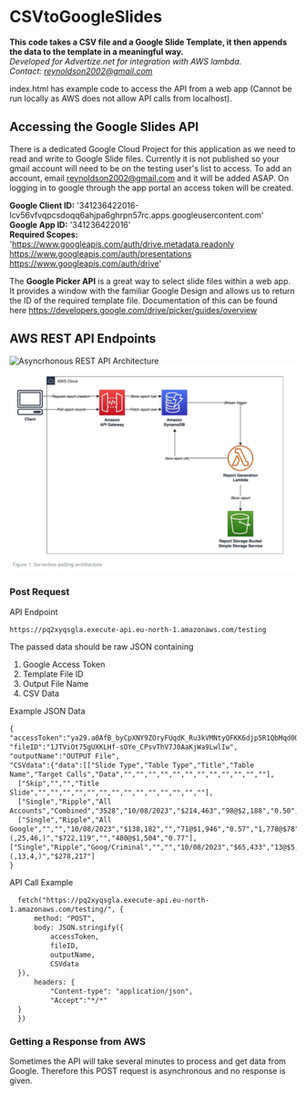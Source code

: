 # CSVtoGoogleSlides

**This code takes a CSV file and a Google Slide Template, it then appends the data to the template in a meaningful way.**\
*Developed for Advertize.net for integration with AWS lambda.*\
*Contact: reynoldson2002@gmail.com*

index.html has example code to access the API from a web app (Cannot be run locally as AWS does not allow API calls from localhost).

## Accessing the Google Slides API
There is a dedicated Google Cloud Project for this application as we need to read and write to Google Slide files. Currently it is not published so your gmail account will need to be on the testing user's list to access. To add an account, email reynoldson2002@gmail.com and it will be added ASAP. On logging in to google through the app portal an access token will be created.

**Google Client ID:** '341236422016-lcv56vfvqpcsdoqq6ahjpa6ghrpn57rc.apps.googleusercontent.com'\
**Google App ID:** '341236422016'\
**Required Scopes:** 'https://www.googleapis.com/auth/drive.metadata.readonly https://www.googleapis.com/auth/presentations https://www.googleapis.com/auth/drive'

The **Google Picker API** is a great way to select slide files within a web app. It provides a window with the familiar Google Design and allows us to return the ID of the required template file. Documentation of this can be found here https://developers.google.com/drive/picker/guides/overview

## AWS REST API Endpoints
![Asyncrhonous REST API Architecture]([architecture.PNG](https://d2908q01vomqb2.cloudfront.net/fc074d501302eb2b93e2554793fcaf50b3bf7291/2021/05/06/Figure-1.jpg))
<img src="architecture.PNG" alt="lasagna">
### Post Request
API Endpoint
~~~
https://pq2xyqsgla.execute-api.eu-north-1.amazonaws.com/testing
~~~
The passed data should be raw JSON containing 
1. Google Access Token
2. Template File ID
3. Output File Name
4. CSV Data
   
Example JSON Data
~~~
{
"accessToken":"ya29.a0AfB_byCpXNY9ZOryFUqdK_Ru3kVMNtyQFKK6djp5R1QbMqd0Qo8a5eN17D1K9NJajNZtj4_KoZX9pMT7Rs169",
"fileID":"1JTViOt75gUXKLHf-sOYe_CPsvThV7J0AaKjWa9LwlIw",
"outputName":"OUTPUT File",
"CSVdata":{"data":[["Slide Type","Table Type","Title","Table Name","Target Calls","Data","","","","","","","","","","","",""],
  ["Skip","","","Title Slide","","","","","","","","","","","","","",""],
  ["Single","Ripple","All Accounts","Combined","3528","10/08/2023","$214,463","98@$2,188","0.50","1,778@$121","$138,182","71@$1,946","0.57"],
  ["Single","Ripple","All Google","","","10/08/2023","$138,182","","71@$1,946","0.57","1,778@$78","(,25,46,)","$722,119","","480@$1,504","0.77"],                       ["Single","Ripple","Goog/Criminal","","","10/08/2023","$65,433","13@$5,033","17@$3,849","0.34","615@$106","(,13,4,)","$278,217"]
}
~~~
API Call Example
~~~
  fetch("https://pq2xyqsgla.execute-api.eu-north-1.amazonaws.com/testing/", {
      method: "POST",
      body: JSON.stringify({
          accessToken,
          fileID,
          outputName,
          CSVdata
  }),
      headers: {
          "Content-type": "application/json",
          "Accept":"*/*"
  }
  })
~~~

### Getting a Response from AWS
Sometimes the API will take several minutes to process and get data from Google. Therefore this POST request is asynchronous and no response is given.




